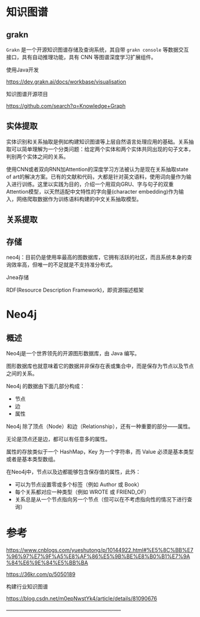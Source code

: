 # 知识图谱



## grakn

`Grakn` 是一个开源知识图谱存储及查询系统，其自带 `grakn console` 等数据交互接口，具有自动推理功能，具有 CNN 等图谱深度学习扩展组件。

使用Java开发

https://dev.grakn.ai/docs/workbase/visualisation

知识图谱开源项目

https://github.com/search?q=Knowledge+Graph



## 实体提取

实体识别和关系抽取是例如构建知识图谱等上层自然语言处理应用的基础。关系抽取可以简单理解为一个分类问题：给定两个实体和两个实体共同出现的句子文本，判别两个实体之间的关系。

使用CNN或者双向RNN加Attention的深度学习方法被认为是现在关系抽取state of art的解决方案。已有的文献和代码，大都是针对英文语料，使用词向量作为输入进行训练。这里以实践为目的，介绍一个用双向GRU、字与句子的双重Attention模型，以天然适配中文特性的字向量(character embedding)作为输入，网络爬取数据作为训练语料构建的中文关系抽取模型。



##  关系提取



## 存储

neo4j：目前仍是使用率最高的图数据库，它拥有活跃的社区，而且系统本身的查询效率高，但唯一的不足就是不支持准分布式。

Jnea存储

RDF(Resource Description Framework)，即资源描述框架



# Neo4j

## 概述

Neo4j是一个世界领先的开源图形数据库，由 Java 编写。

图形数据库也就意味着它的数据并非保存在表或集合中，而是保存为节点以及节点之间的关系。

Neo4j 的数据由下面几部分构成：

- 节点
- 边
- 属性

Neo4j 除了顶点（Node）和边（Relationship），还有一种重要的部分——属性。

无论是顶点还是边，都可以有任意多的属性。

属性的存放类似于一个 HashMap，Key 为一个字符串，而 Value 必须是基本类型或者是基本类型数组。

在Neo4j中，节点以及边都能够包含保存值的属性，此外：

- 可以为节点设置零或多个标签（例如 Author 或 Book）
- 每个关系都对应一种类型（例如 WROTE 或 FRIEND_OF）
- 关系总是从一个节点指向另一个节点（但可以在不考虑指向性的情况下进行查询）



# 参考

https://www.cnblogs.com/yueshutong/p/10144922.html#%E5%8C%BB%E7%96%97%E7%9F%A5%E8%AF%86%E5%9B%BE%E8%B0%B1%E7%9A%84%E6%9E%84%E5%BB%BA



https://36kr.com/p/5050189

构建行业知识图谱

https://blog.csdn.net/m0epNwstYk4/article/details/81090676



——————————————————————

